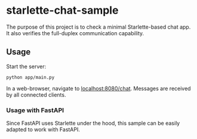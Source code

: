 # starlette-chat-sample

The purpose of this project is to check a minimal Starlette-based chat app.
It also verifies the full-duplex communication capability.

## Usage

Start the server:
```shell
python app/main.py
```

In a web-browser, navigate to [localhost:8080/chat](http://localhost:8080/chat).
Messages are received by all connected clients.

### Usage with FastAPI

Since FastAPI uses Starlette under the hood, this sample can be easily adapted to work with FastAPI.